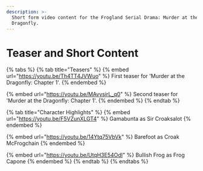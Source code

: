 ```yaml
---
description: >-
  Short form video content for the Frogland Serial Drama: Murder at the
  Dragonfly.
---
```


# Teaser and Short Content

{% tabs %}
{% tab title="Teasers" %}
{% embed url="https://youtu.be/Th4TT4JVWuo" %}
First teaser for 'Murder at the Dragonfly: Chapter 1'.
{% endembed %}

{% embed url="https://youtu.be/MAvysirL_q0" %}
Second teaser for 'Murder at the Dragonfly: Chapter 1'.&#x20;
{% endembed %}
{% endtab %}

{% tab title="Character Highlights" %}
{% embed url="https://youtu.be/F5VZunXLGT4" %}
Gamabunta as Sir Croaksalot
{% endembed %}

{% embed url="https://youtu.be/14Ytq75VbVk" %}
Barefoot as Croak McFrogchain
{% endembed %}

{% embed url="https://youtu.be/UtqH3E54OdI" %}
Bullish Frog as Frog Capone
{% endembed %}
{% endtab %}
{% endtabs %}
